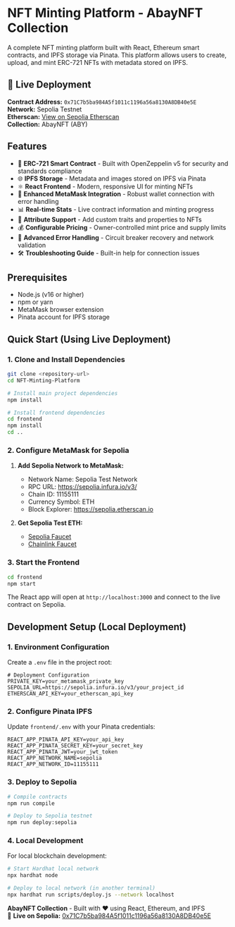 # NFT Minting Platform - AbayNFT Collection

A complete NFT minting platform built with React, Ethereum smart contracts, and IPFS storage via Pinata. This platform allows users to create, upload, and mint ERC-721 NFTs with metadata stored on IPFS.

## 🚀 Live Deployment

**Contract Address:** `0x71C7b5ba984A5f1011c1196a56a8130A8DB40e5E`  
**Network:** Sepolia Testnet  
**Etherscan:** [View on Sepolia Etherscan](https://sepolia.etherscan.io/address/0x71C7b5ba984A5f1011c1196a56a8130A8DB40e5E)  
**Collection:** AbayNFT (ABY)

## Features

- 🎨 **ERC-721 Smart Contract** - Built with OpenZeppelin v5 for security and standards compliance
- 🌐 **IPFS Storage** - Metadata and images stored on IPFS via Pinata
- ⚛️ **React Frontend** - Modern, responsive UI for minting NFTs
- 🔗 **Enhanced MetaMask Integration** - Robust wallet connection with error handling
- 📊 **Real-time Stats** - Live contract information and minting progress
- 🎯 **Attribute Support** - Add custom traits and properties to NFTs
- 💰 **Configurable Pricing** - Owner-controlled mint price and supply limits
- 🔧 **Advanced Error Handling** - Circuit breaker recovery and network validation
- 🛠️ **Troubleshooting Guide** - Built-in help for connection issues

## Prerequisites

- Node.js (v16 or higher)
- npm or yarn
- MetaMask browser extension
- Pinata account for IPFS storage

## Quick Start (Using Live Deployment)

### 1. Clone and Install Dependencies

```bash
git clone <repository-url>
cd NFT-Minting-Platform

# Install main project dependencies
npm install

# Install frontend dependencies
cd frontend
npm install
cd ..
```

### 2. Configure MetaMask for Sepolia

1. **Add Sepolia Network to MetaMask:**
   - Network Name: Sepolia Test Network
   - RPC URL: https://sepolia.infura.io/v3/
   - Chain ID: 11155111
   - Currency Symbol: ETH
   - Block Explorer: https://sepolia.etherscan.io

2. **Get Sepolia Test ETH:**
   - [Sepolia Faucet](https://sepoliafaucet.com/)
   - [Chainlink Faucet](https://faucets.chain.link/)

### 3. Start the Frontend

```bash
cd frontend
npm start
```

The React app will open at `http://localhost:3000` and connect to the live contract on Sepolia.

## Development Setup (Local Deployment)

### 1. Environment Configuration

Create a `.env` file in the project root:

```env
# Deployment Configuration
PRIVATE_KEY=your_metamask_private_key
SEPOLIA_URL=https://sepolia.infura.io/v3/your_project_id
ETHERSCAN_API_KEY=your_etherscan_api_key
```

### 2. Configure Pinata IPFS

Update `frontend/.env` with your Pinata credentials:

```env
REACT_APP_PINATA_API_KEY=your_api_key
REACT_APP_PINATA_SECRET_KEY=your_secret_key
REACT_APP_PINATA_JWT=your_jwt_token
REACT_APP_NETWORK_NAME=sepolia
REACT_APP_NETWORK_ID=11155111
```

### 3. Deploy to Sepolia

```bash
# Compile contracts
npm run compile

# Deploy to Sepolia testnet
npm run deploy:sepolia
```

### 4. Local Development

For local blockchain development:

```bash
# Start Hardhat local network
npx hardhat node

# Deploy to local network (in another terminal)
npx hardhat run scripts/deploy.js --network localhost
```

<!-- ## Smart Contract Features

### NFTCollection.sol (AbayNFT - ABY)

- **ERC-721 Compliant** - Standard NFT functionality with OpenZeppelin v5
- **URI Storage** - Metadata stored on IPFS via Pinata
- **Mint Controls** - Price (0.01 ETH), supply (10,000), and per-address limits (5)
- **Owner Functions** - Administrative controls for contract owner
- **Events** - Comprehensive event logging
- **Gas Optimized** - Removed deprecated Counters library for efficiency

**Contract Details:**
- **Address:** `0x71C7b5ba984A5f1011c1196a56a8130A8DB40e5E`
- **Network:** Sepolia Testnet
- **Mint Price:** 0.01 ETH
- **Max Supply:** 10,000 NFTs
- **Max per Address:** 5 NFTs

 **Key Functions:**
- `mint(address to, string memory uri)` - Public minting function
- `ownerMint(address to, string memory uri)` - Owner-only minting
- `setMintPrice(uint256 _mintPrice)` - Update mint price
- `toggleMinting()` - Enable/disable minting
- `withdraw()` - Withdraw contract funds
- `totalSupply()` - Get current supply

## Frontend Components

### WalletConnection
- Enhanced MetaMask connection interface
- Automatic network detection and switching to Sepolia
- Circuit breaker error recovery
- Built-in troubleshooting guide

### ContractInfo
- Real-time contract statistics
- Minting progress and availability
- Network status display
- Refresh functionality

### MintingInterface
- NFT creation form with validation
- Drag-and-drop image upload
- Custom attribute management
- IPFS upload progress tracking
- Transaction handling with error recovery

### TroubleshootingGuide
- Step-by-step connection troubleshooting
- MetaMask reset instructions
- Network configuration help
- Common issue solutions

## IPFS Integration

The platform uses Pinata for IPFS storage:

1. **Image Upload** - Images are uploaded to IPFS first
2. **Metadata Creation** - JSON metadata is created with IPFS image URL
3. **Metadata Upload** - Metadata is uploaded to IPFS
4. **NFT Minting** - Token is minted with IPFS metadata URL

### Metadata Format

```json
{
  "name": "NFT Name",
  "description": "NFT Description",
  "image": "https://gateway.pinata.cloud/ipfs/QmHash",
  "attributes": [
    {
      "trait_type": "Color",
      "value": "Blue"
    }
  ]
}
``` -->
<!-- 
## Deployment Information

### Current Live Deployment

The NFT collection is already deployed and live on Sepolia testnet:

- **Contract:** AbayNFT (ABY)
- **Address:** `0x71C7b5ba984A5f1011c1196a56a8130A8DB40e5E`
- **Deployer:** `0xdB3E14879897939cCFD0B22Da16f178463aE6020`
- **Deployed:** 2025-09-29T06:55:59.364Z
- **Etherscan:** [View Contract](https://sepolia.etherscan.io/address/0x71C7b5ba984A5f1011c1196a56a8130A8DB40e5E)

### Deploy Your Own Contract

1. **Set up environment variables** in `.env`:
```bash
PRIVATE_KEY=your_metamask_private_key
SEPOLIA_URL=https://sepolia.infura.io/v3/your_project_id
ETHERSCAN_API_KEY=your_etherscan_api_key
```

2. **Get Sepolia ETH** from faucets:
   - [Sepolia Faucet](https://sepoliafaucet.com/)
   - [Chainlink Faucet](https://faucets.chain.link/)

3. **Deploy to Sepolia:**
```bash
npm run deploy:sepolia
```

4. **Verify contract (optional):**
```bash
npx hardhat verify --network sepolia CONTRACT_ADDRESS "AbayNFT" "ABY" "DEPLOYER_ADDRESS"
```

## Security Considerations

- ✅ **OpenZeppelin v5** - Latest security-audited contracts
- ✅ **Owner-only functions** - Administrative controls restricted to deployer
- ✅ **Reentrancy protection** - Built into OpenZeppelin contracts
- ✅ **Input validation** - Comprehensive error handling and validation
- ✅ **Event logging** - Full transparency with event emissions
- ✅ **Gas optimization** - Removed deprecated libraries for efficiency
- ✅ **Network validation** - Automatic network switching and validation
- ✅ **Error recovery** - Robust error handling for MetaMask issues

### Contract Security Features

- **Mint limits** - Maximum 5 NFTs per address
- **Supply cap** - Hard limit of 10,000 total NFTs
- **Owner controls** - Price adjustment and minting toggle
- **Withdrawal protection** - Only owner can withdraw funds
- **URI immutability** - Token URIs stored on IPFS for permanence -->






<!-- # Verify deployed contract
npx hardhat verify --network sepolia CONTRACT_ADDRESS "AbayNFT" "ABY" "DEPLOYER_ADDRESS" 
```


## Project Structure

```
NFT-Minting-Platform/
├── contracts/
│   └── NFTCollection.sol           # Main ERC-721 contract
├── frontend/
│   ├── src/
│   │   ├── components/
│   │   │   ├── WalletConnection.js # Enhanced wallet connection
│   │   │   ├── ContractInfo.js     # Contract statistics
│   │   │   ├── MintingInterface.js # NFT creation form
│   │   │   └── TroubleshootingGuide.js # Help component
│   │   ├── services/
│   │   │   ├── web3.js            # Enhanced Web3 integration
│   │   │   └── ipfs.js            # Pinata IPFS service
│   │   └── contracts/
│   │       ├── NFTCollection.json  # Contract ABI
│   │       └── deployment.json     # Deployment info
├── scripts/
│   ├── deploy.js                   # Basic deployment script
│   └── deploy-sepolia.js          # Enhanced Sepolia deployment
├── test/
│   └── NFTCollection.test.js      # Contract tests
├── .env                           # Environment variables
├── hardhat.config.js              # Hardhat configuration
└── README.md
``` -->



**AbayNFT Collection** - Built with ❤️ using React, Ethereum, and IPFS  
🚀 **Live on Sepolia:** [0x71C7b5ba984A5f1011c1196a56a8130A8DB40e5E](https://sepolia.etherscan.io/address/0x71C7b5ba984A5f1011c1196a56a8130A8DB40e5E)
